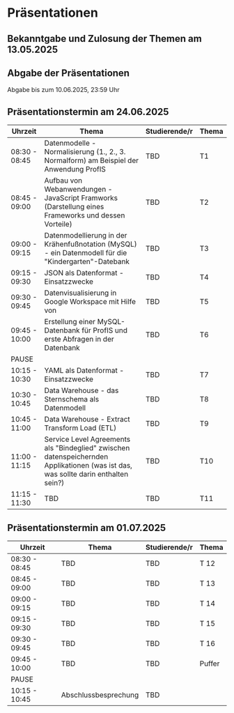 # Präsentationen

## Bekanntgabe und Zulosung der Themen am 13.05.2025

## Abgabe der Präsentationen

Abgabe bis zum 10.06.2025, 23:59 Uhr

## Präsentationstermin am 24.06.2025

| Uhrzeit | Thema | Studierende/r | Thema |
|---|---|---| --- |
| 08:30 - 08:45 | Datenmodelle - Normalisierung (1., 2., 3. Normalform) am Beispiel der Anwendung ProfIS | TBD | T1 |
| 08:45 - 09:00 | Aufbau von Webanwendungen - JavaScript Framworks (Darstellung eines Frameworks und dessen Vorteile) | TBD | T2 |
| 09:00 - 09:15 | Datenmodellierung in der Krähenfußnotation (MySQL) - ein Datenmodell für die "Kindergarten"-Datebank | TBD | T3 |
| 09:15 - 09:30 | JSON als Datenformat - Einsatzzwecke | TBD | T4 |
| 09:30 - 09:45 | Datenvisualisierung in Google Workspace mit Hilfe von  | TBD | T5 |
| 09:45 - 10:00 | Erstellung einer MySQL-Datenbank für ProfIS und erste Abfragen in der Datenbank | TBD | T6 |
| PAUSE | | | |
| 10:15 - 10:30 | YAML als Datenformat - Einsatzzwecke | TBD | T7 |
| 10:30 - 10:45 | Data Warehouse - das Sternschema als Datenmodell | TBD | T8 |
| 10:45 - 11:00 | Data Warehouse - Extract Transform Load (ETL) | TBD | T9 |
| 11:00 - 11:15 | Service Level Agreements als "Bindeglied" zwischen datenspeichernden Applikationen (was ist das, was sollte darin enthalten sein?)  | TBD | T10 |
| 11:15 - 11:30 | TBD | TBD | T11 |

## Präsentationstermin am 01.07.2025

| Uhrzeit | Thema | Studierende/r | Thema |
|---|---|---| --- |
| 08:30 - 08:45 | TBD | TBD | T 12 |
| 08:45 - 09:00 | TBD | TBD | T 13 |
| 09:00 - 09:15 | TBD | TBD | T 14 |
| 09:15 - 09:30 | TBD | TBD | T 15 |
| 09:30 - 09:45 | TBD | TBD | T 16 |
| 09:45 - 10:00 | TBD | TBD | Puffer |
| PAUSE | | |  |  
| 10:15 - 10:45 | Abschlussbesprechung | TBD |  |  
